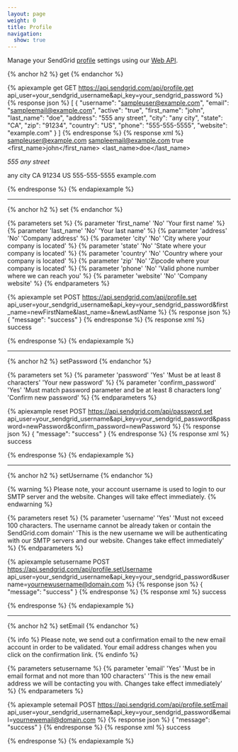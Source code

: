 ```yaml
---
layout: page
weight: 0
title: Profile
navigation:
  show: true
---
```


Manage your SendGrid [profile](https://sendgrid.com/user/profile) settings using our [Web API]({{root_url}}/API_Reference/Web_API/index.html).

{% anchor h2 %}
get 
{% endanchor %}

{% apiexample get GET https://api.sendgrid.com/api/profile.get api_user=your_sendgrid_username&api_key=your_sendgrid_password %}
  {% response json %}
[
  {
    "username": "sampleuser@example.com",
    "email": "sampleemail@example.com",
    "active": "true",
    "first_name": "john",
    "last_name": "doe",
    "address": "555 any street",
    "city": "any city",
    "state": "CA",
    "zip": "91234",
    "country": "US",
    "phone": "555-555-5555",
    "website": "example.com"
  }
]
  {% endresponse %}
  {% response xml %}
<users>
   <user>
      <username>sampleuser@example.com</username>
      <email>sampleemail@example.com</email>
      <active>true</active>
      <first_name>john</first_name>
      <last_name>doe</last_name>
      <address>
555 any street
</address>
      <city>any city</city>
      <state>CA</state>
      <zip>91234</zip>
      <country>US</country>
      <phone>555-555-5555</phone>
      <website>example.com</website>
   </user>
</users>

  {% endresponse %}
{% endapiexample %}

* * * * *

{% anchor h2 %}
set 
{% endanchor %}

{% parameters set %}
 {% parameter 'first_name' 'No' 'Your first name' %}
 {% parameter 'last_name' 'No' 'Your last name' %}
 {% parameter 'address' 'No' 'Company address' %}
 {% parameter 'city' 'No' 'City where your company is located' %}
 {% parameter 'state' 'No' 'State where your company is located' %}
 {% parameter 'country' 'No' 'Country where your company is located' %}
 {% parameter 'zip' 'No' 'Zipcode where your company is located' %}
 {% parameter 'phone' 'No' 'Valid phone number where we can reach you' %}
 {% parameter 'website' 'No' 'Company website' %}
{% endparameters %}


{% apiexample set POST https://api.sendgrid.com/api/profile.set api_user=your_sendgrid_username&api_key=your_sendgrid_password&first_name=newFirstName&last_name=&newLastName %}
  {% response json %}
{
  "message": "success"
}
  {% endresponse %}
  {% response xml %}
<result>
   <message>success</message>
</result>

  {% endresponse %}
{% endapiexample %}

* * * * *

{% anchor h2 %}
setPassword 
{% endanchor %}

{% parameters set %}
 {% parameter 'password' 'Yes' 'Must be at least 8 characters' 'Your new password' %}
 {% parameter 'confirm_password' 'Yes' 'Must match password parameter and be at least 8 characters long' 'Confirm new password' %}
{% endparameters %}


{% apiexample reset POST https://api.sendgrid.com/api/password.set api_user=your_sendgrid_username&api_key=your_sendgrid_password&password=newPassword&confirm_password=newPassword %}
  {% response json %}
{
  "message": "success"
}
  {% endresponse %}
  {% response xml %}
<result>
   <message>success</message>
</result>

  {% endresponse %}
{% endapiexample %}

* * * * *

{% anchor h2 %}
setUsername 
{% endanchor %}

{% warning %}
Please note, your account username is used to login to our SMTP server and the website. Changes will take effect immediately. 
{% endwarning %}

{% parameters reset %}
 {% parameter 'username' 'Yes' 'Must not exceed 100 characters. The username cannot be already taken or contain the SendGrid.com domain' 'This is the new username we will be authenticating with our SMTP servers and our website. Changes take effect immediately' %}
{% endparameters %}


{% apiexample setusername POST https://api.sendgrid.com/api/profile.setUsername api_user=your_sendgrid_username&api_key=your_sendgrid_password&username=yournewusername@domain.com %}
  {% response json %}
{
  "message": "success"
}
  {% endresponse %}
  {% response xml %}
<result>
   <message>success</message>
</result>

  {% endresponse %}
{% endapiexample %}

* * * * *

{% anchor h2 %}
setEmail 
{% endanchor %}

{% info %}
Please note, we send out a confirmation email to the new email account in order to be validated. Your email address changes when you click on the confirmation link. 
{% endinfo %}

{% parameters setusername %}
 {% parameter 'email' 'Yes' 'Must be in email format and not more than 100 characters' 'This is the new email address we will be contacting you with. Changes take effect immediately' %}
{% endparameters %}


{% apiexample setemail POST https://api.sendgrid.com/api/profile.setEmail api_user=your_sendgrid_username&api_key=your_sendgrid_password&email=yournewemail@domain.com %}
  {% response json %}
{
  "message": "success"
}
  {% endresponse %}
  {% response xml %}
<result>
   <message>success</message>
</result>

  {% endresponse %}
{% endapiexample %}
